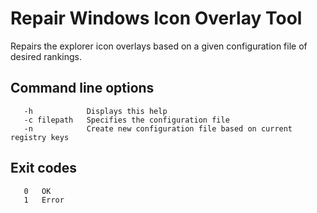 # Repair Windows Icon Overlay Tool

Repairs the explorer icon overlays based on a given configuration file of desired rankings.

## Command line options

```
   -h            Displays this help
   -c filepath   Specifies the configuration file
   -n            Create new configuration file based on current registry keys
```

## Exit codes

```
   0   OK
   1   Error
```

